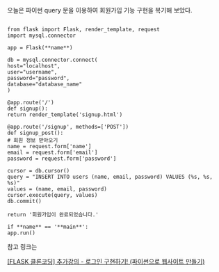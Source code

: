 오늘은 파이썬 query 문을 이용하여 회원가입 기능 구현을 복기해 보았다.

```

from flask import Flask, render_template, request
import mysql.connector

app = Flask(**name**)

db = mysql.connector.connect(
host="localhost",
user="username",
password="password",
database="database_name"
)

@app.route('/')
def signup():
return render_template('signup.html')

@app.route('/signup', methods=['POST'])
def signup_post():
# 회원 정보 받아오기
name = request.form['name']
email = request.form['email']
password = request.form['password']

cursor = db.cursor()
query = "INSERT INTO users (name, email, password) VALUES (%s, %s, %s)"
values = (name, email, password)
cursor.execute(query, values)
db.commit()

return '회원가입이 완료되었습니다.'

if **name** == '**main**':
app.run()
```

참고 링크는 

[[FLASK 클론코딩] 추가강의 - 로그인 구현하기! (파이썬으로 웹사이트 만들기)](https://www.youtube.com/watch?v=SaDHmBerx7o)
